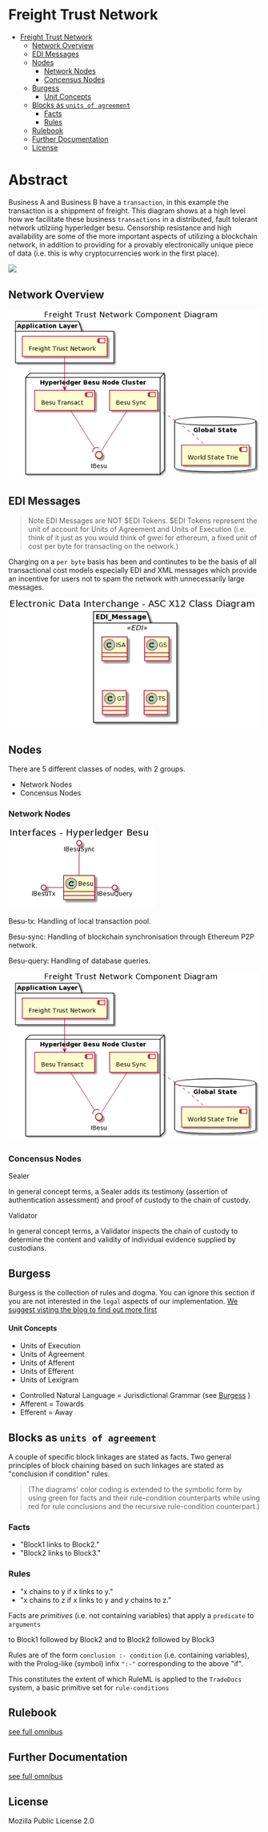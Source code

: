 # Freight Trust Network

- [Freight Trust Network](#freight-trust-network)
  - [Network Overview](#network-overview)
  - [EDI Messages](#edi-messages)
  - [Nodes](#nodes)
    - [Network Nodes](#network-nodes)
    - [Concensus Nodes](#concensus-nodes)
  - [Burgess](#burgess)
    - [Unit Concepts](#unit-concepts)
  - [Blocks as `units of agreement`](#blocks-as--units-of-agreement-)
    - [Facts](#facts)
    - [Rules](#rules)
  - [Rulebook](#rulebook)
  - [Further Documentation](#further-documentation)
  - [License](#license)

# Abstract

Business A and Business B have a `transaction`, in this example the transaction
is a shippment of freight. This diagram shows at a high level how we facilitate
these business `transactions` in a distributed, fault tolerant network utilziing
hyperledger besu. Censorship resistance and high availability are some of the
more important aspects of utilizing a blockchain network, in addition to
providing for a provably electronically unique piece of data (i.e. this is why
cryptocurrencies work in the first place).

![](high-level.png)

## Network Overview

![](images/ft-network-besu.png)

## EDI Messages

> Note EDI Messages are NOT $EDI Tokens. $EDI Tokens represent the unit of
> account for Units of Agreement and Units of Execution (i.e. think of it just
> as you would think of gwei for ethereum, a fixed unit of cost per byte for
> transacting on the network.)

Charging on a `per byte` basis has been and continutes to be the basis of all
transactional cost models especially EDI and XML messages which provide an
incentive for users not to spam the network with unnecessarily large messages.

![](images/EDI_Components.png)

## Nodes

There are 5 different classes of nodes, with 2 groups.

- Network Nodes
- Concensus Nodes

### Network Nodes

![](images/besu-redis-componets.png)

Besu-tx: Handling of local transaction pool.

Besu-sync: Handling of blockchain synchronisation through Ethereum P2P network.

Besu-query: Handling of database queries.

![](images/network-component-besu.png)

### Concensus Nodes

Sealer

In general concept terms, a Sealer adds its testimony (assertion of
authentication assessment) and proof of custody to the chain of custody.

Validator

In general concept terms, a Validator inspects the chain of custody to determine
the content and validity of individual evidence supplied by custodians.

## Burgess

Burgess is the collection of rules and dogma. You can ignore this section if you
are not interested in the `legal` aspects of our implementation.
[We suggest visting the blog to find out more first](https://medium.com/freighttrust)

#### Unit Concepts

- Units of Execution
- Units of Agreement
- Units of Afferent
- Units of Efferent
- Units of Lexigram

* Controlled Natural Language = Jurisdictional Grammar (see
  [Burgess](https://github.com/freight-trust/burgess) )
* Afferent = Towards
* Efferent = Away

## Blocks as `units of agreement`

A couple of specific block linkages are stated as facts. Two general principles
of block chaining based on such linkages are stated as "conclusion if condition"
rules.

> (The diagrams' color coding is extended to the symbolic form by using green
> for facts and their rule-condition counterparts while using red for rule
> conclusions and the recursive rule-condition counterpart.)

### Facts

- "Block1 links to Block2."
- "Block2 links to Block3."

### Rules

- "x chains to y if x links to y."
- "x chains to z if x links to y and y chains to z."

Facts are _primitives_ (i.e. not containing variables) that apply a `predicate`
to `arguments`

to Block1 followed by Block2 and to Block2 followed by Block3

Rules are of the form `conclusion :- condition` (i.e. containing variables),
with the Prolog-like (symbol) infix `":-"` corresponding to the above "if".

This constitutes the extent of which RuleML is applied to the `TradeDocs`
system, a basic primitive set for `rule-conditions`

## Rulebook

[see full omnibus](https://ft-docs.netlify.app)

## Further Documentation

[see full omnibus](https://ft-docs.netlify.app)

## License

Mozilla Public License 2.0
